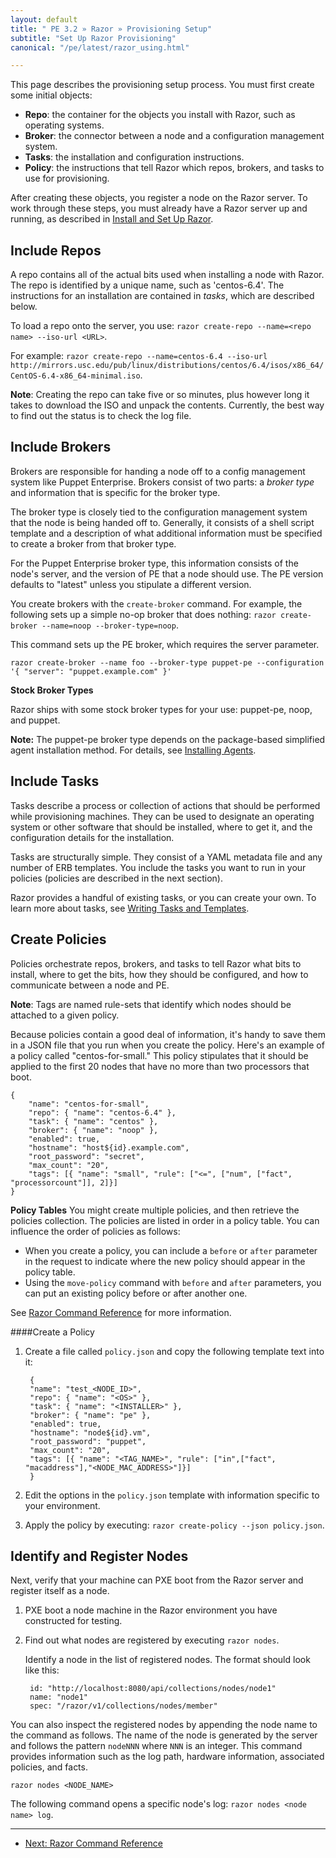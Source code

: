 ```yaml
---
layout: default
title: " PE 3.2 » Razor » Provisioning Setup"
subtitle: "Set Up Razor Provisioning"
canonical: "/pe/latest/razor_using.html"

---
```


This page describes the provisioning setup process. You must first create some initial objects:

+ **Repo**: the container for the objects you install with Razor, such as operating systems.
+ **Broker**: the connector between a node and a configuration management system.
+ **Tasks**: the installation and configuration instructions.
+ **Policy**: the instructions that tell Razor which repos, brokers, and tasks to use for provisioning.

After creating these objects, you register a node on the Razor server. To work through these steps, you must already have a Razor server up and running, as described in [Install and Set Up Razor](./razor_install.html).


Include Repos
-------------

A repo contains all of the actual bits used when installing a node with Razor. The repo is identified by a unique name, such as 'centos-6.4'. The instructions for an installation are contained in *tasks*, which are described below.

To load a repo onto the server, you use: `razor create-repo --name=<repo name> --iso-url <URL>`.

For example: `razor create-repo --name=centos-6.4 --iso-url http://mirrors.usc.edu/pub/linux/distributions/centos/6.4/isos/x86_64/CentOS-6.4-x86_64-minimal.iso`.

**Note**: Creating the repo can take five or so minutes, plus however long it takes to download the ISO and unpack the contents. Currently, the best way to find out the status is to check the log file.


Include Brokers
-------------

Brokers are responsible for handing a node off to a config management system like Puppet Enterprise. Brokers consist of two parts: a *broker type* and information that is specific for the broker type.

The broker type is closely tied to the configuration management system that the node is being handed off to. Generally, it consists of a shell script template and a description of what additional information must be specified to create a broker from that broker type.

For the Puppet Enterprise broker type, this information consists of the node's server, and the version of PE that a node should use. The PE version defaults to "latest" unless you stipulate a different version.

You create brokers with the `create-broker` command. For example, the following sets up a simple no-op broker that does nothing:
`razor create-broker --name=noop --broker-type=noop`.

This command sets up the PE broker, which requires the server parameter.

	razor create-broker --name foo --broker-type puppet-pe --configuration '{ "server": "puppet.example.com" }'

**Stock Broker Types**

Razor ships with some stock broker types for your use:  puppet-pe, noop, and puppet.

**Note:** The puppet-pe broker type depends on the package-based simplified agent installation method. For details, see  [Installing Agents](./install_basic.html#installing-agents).


Include Tasks
-------------

Tasks describe a process or collection of actions that should be performed while provisioning machines. They can be used to designate an operating system or other software that should be installed, where to get it, and the configuration details for the installation.

Tasks are structurally simple. They consist of a YAML metadata file and any number of ERB templates. You include the tasks you want to run in your policies (policies are described in the next section).

Razor provides a handful of existing tasks, or you can create your own. To learn more about tasks, see [Writing Tasks and Templates](./razor_tasks.html).


Create Policies
-------------

Policies orchestrate repos, brokers, and tasks to tell Razor what bits to install, where to get the bits, how they should be configured, and how to communicate between a node and PE.

**Note**: Tags are named rule-sets that identify which nodes should be attached to a given policy.

Because policies contain a good deal of information, it's handy to save them in a JSON file that you run when you create the policy. Here's an example of a policy called "centos-for-small." This policy stipulates that it should be applied to the first 20 nodes that have no more than two processors that boot.

	{
		"name": "centos-for-small",
		"repo": { "name": "centos-6.4" },
		"task": { "name": "centos" },
		"broker": { "name": "noop" },
		"enabled": true,
		"hostname": "host${id}.example.com",
		"root_password": "secret",
		"max_count": "20",
		"tags": [{ "name": "small", "rule": ["<=", ["num", ["fact", "processorcount"]], 2]}]
	}

**Policy Tables**
You might create multiple policies, and then retrieve the policies collection. The policies are listed in order in a policy table. You can influence the order of policies as follows:

+ When you create a policy, you can include a `before` or `after` parameter in the request to indicate where the new policy should appear in the policy table.
+ Using the `move-policy` command with `before` and `after` parameters, you can put an existing policy before or after another one.

See [Razor Command Reference](./razor_reference.html) for more information.

####Create a Policy

1. Create a file called `policy.json` and copy the following template text into it:

		{
  		"name": "test_<NODE_ID>",
  		"repo": { "name": "<OS>" },
  		"task": { "name": "<INSTALLER>" },
  		"broker": { "name": "pe" },
  		"enabled": true,
  		"hostname": "node${id}.vm",
  		"root_password": "puppet",
  		"max_count": "20",
  		"tags": [{ "name": "<TAG_NAME>", "rule": ["in",["fact", "macaddress"],"<NODE_MAC_ADDRESS>"]}]
  		}

2. Edit the options in the `policy.json` template with information specific to  your environment.
3. Apply the policy by executing:	`razor create-policy --json policy.json`.


Identify and Register Nodes
-------------

Next, verify that your machine can PXE boot from the Razor server and register itself as a node.

1. PXE boot a node machine in the Razor environment you have constructed for testing.
2. Find out what nodes are registered by executing `razor nodes`.

	Identify a node in the list of registered nodes. The format should look like this:

		id: "http://localhost:8080/api/collections/nodes/node1"
		name: "node1"
		spec: "/razor/v1/collections/nodes/member"

You can also inspect the registered nodes by appending the node name to the command as follows. The name of the node is generated by the server and follows the pattern `nodeNNN` where `NNN` is an integer. This command provides information such as the log path, hardware information, associated policies, and facts.

	razor nodes <NODE_NAME>


The following command opens a specific node's log: `razor nodes <node name> log`.


* * *


- [Next: Razor Command Reference](./razor_reference.html)


